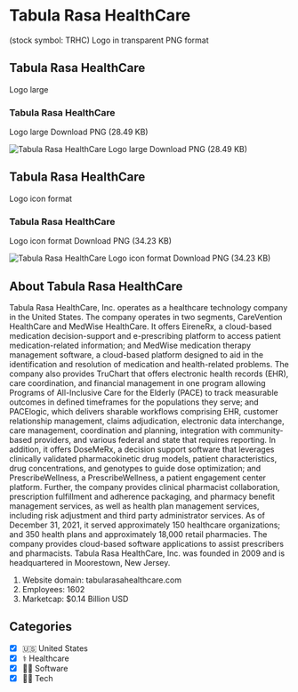 # Tabula Rasa HealthCare
 (stock symbol: TRHC) Logo in transparent PNG format

## Tabula Rasa HealthCare
 Logo large

### Tabula Rasa HealthCare
 Logo large Download PNG (28.49 KB)

![Tabula Rasa HealthCare
 Logo large Download PNG (28.49 KB)](/img/orig/TRHC_BIG-8097302d.png)

## Tabula Rasa HealthCare
 Logo icon format

### Tabula Rasa HealthCare
 Logo icon format Download PNG (34.23 KB)

![Tabula Rasa HealthCare
 Logo icon format Download PNG (34.23 KB)](/img/orig/TRHC-4620da86.png)

## About Tabula Rasa HealthCare


Tabula Rasa HealthCare, Inc. operates as a healthcare technology company in the United States. The company operates in two segments, CareVention HealthCare and MedWise HealthCare. It offers EireneRx, a cloud-based medication decision-support and e-prescribing platform to access patient medication-related information; and MedWise medication therapy management software, a cloud-based platform designed to aid in the identification and resolution of medication and health-related problems. The company also provides TruChart that offers electronic health records (EHR), care coordination, and financial management in one program allowing Programs of All-Inclusive Care for the Elderly (PACE) to track measurable outcomes in defined timeframes for the populations they serve; and PACElogic, which delivers sharable workflows comprising EHR, customer relationship management, claims adjudication, electronic data interchange, care management, coordination and planning, integration with community-based providers, and various federal and state that requires reporting. In addition, it offers DoseMeRx, a decision support software that leverages clinically validated pharmacokinetic drug models, patient characteristics, drug concentrations, and genotypes to guide dose optimization; and PrescribeWellness, a PrescribeWellness, a patient engagement center platform. Further, the company provides clinical pharmacist collaboration, prescription fulfillment and adherence packaging, and pharmacy benefit management services, as well as health plan management services, including risk adjustment and third party administrator services. As of December 31, 2021, it served approximately 150 healthcare organizations; and 350 health plans and approximately 18,000 retail pharmacies. The company provides cloud-based software applications to assist prescribers and pharmacists. Tabula Rasa HealthCare, Inc. was founded in 2009 and is headquartered in Moorestown, New Jersey.

1. Website domain: tabularasahealthcare.com
2. Employees: 1602
3. Marketcap: $0.14 Billion USD


## Categories
- [x] 🇺🇸 United States
- [x] ⚕️ Healthcare
- [x] 👨‍💻 Software
- [x] 👩‍💻 Tech
